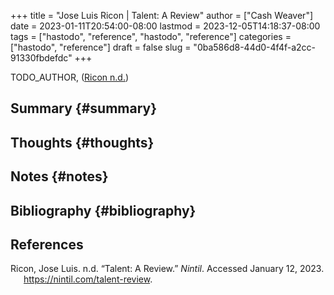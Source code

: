 +++
title = "Jose Luis Ricon | Talent: A Review"
author = ["Cash Weaver"]
date = 2023-01-11T20:54:00-08:00
lastmod = 2023-12-05T14:18:37-08:00
tags = ["hastodo", "reference", "hastodo", "reference"]
categories = ["hastodo", "reference"]
draft = false
slug = "0ba586d8-44d0-4f4f-a2cc-91330fbdefdc"
+++

TODO_AUTHOR, (<a href="#citeproc_bib_item_1">Ricon n.d.</a>)


## Summary {#summary}


## Thoughts {#thoughts}


## Notes {#notes}


## Bibliography {#bibliography}

## References

<style>.csl-entry{text-indent: -1.5em; margin-left: 1.5em;}</style><div class="csl-bib-body">
  <div class="csl-entry"><a id="citeproc_bib_item_1"></a>Ricon, Jose Luis. n.d. “Talent: A Review.” <i>Nintil</i>. Accessed January 12, 2023. <a href="https://nintil.com/talent-review">https://nintil.com/talent-review</a>.</div>
</div>

